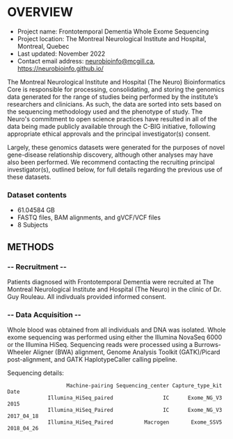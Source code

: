 # OVERVIEW

- Project name: Frontotemporal Dementia Whole Exome Sequencing
- Project location: The Montreal Neurological Institute and Hospital, Montreal, Quebec
- Last updated: November 2022
- Contact email address: neurobioinfo@mcgill.ca, https://neurobioinfo.github.io/

The Montreal Neurological Institute and Hospital (The Neuro) Bioinformatics Core is responsible for processing, consolidating, and storing the genomics data generated for the range of studies being performed by the institute’s researchers and clinicians. As such, the data are sorted into sets based on the sequencing methodology used and the phenotype of study. The Neuro's commitment to open science practices have resulted in all of the data being made publicly available through the C-BIG initiative, following appropriate ethical approvals and the principal investigator(s) consent.

Largely, these genomics datasets were generated for the purposes of novel gene-disease relationship discovery, although other analyses may have also been performed. We recommend contacting the recruiting principal investigator(s), outlined below, for full details regarding the previous use of these datasets.

### Dataset contents
- 61.04584 GB
- FASTQ files, BAM alignments, and gVCF/VCF files
- 8 Subjects

## METHODS

### -- Recruitment --
Patients diagnosed with Frontotemporal Dementia were recruited at The Montreal Neurological Institute and Hospital (The Neuro) in the clinic of Dr. Guy Rouleau. All indivduals provided informed consent.

### -- Data Acquisition --
Whole blood was obtained from all individuals and DNA was isolated. Whole exome sequencing was performed using either the Illumina NovaSeq 6000 or the Illumina HiSeq. Sequencing reads were processed using a Burrows-Wheeler Aligner (BWA) alignment, Genome Analysis Toolkit (GATK)/Picard post-alignment, and GATK HaplotypeCaller calling pipeline.

Sequencing details: 
 
                       Machine-pairing Sequencing_center Capture_type_kit       Date
                 Illumina_HiSeq_paired                IC      Exome_NG_V3       2015
                 Illumina_HiSeq_Paired                IC      Exome_NG_V3 2017_04_18
                 Illumina_HiSeq_Paired          Macrogen       Exome_SSV5 2018_04_26
